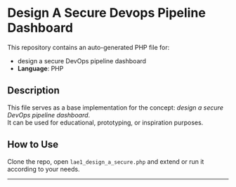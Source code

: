 # Design A Secure Devops Pipeline Dashboard

This repository contains an auto-generated PHP file for:

- design a secure DevOps pipeline dashboard
- **Language**: PHP

## Description

This file serves as a base implementation for the concept: *design a secure DevOps pipeline dashboard*.  
It can be used for educational, prototyping, or inspiration purposes.

## How to Use

Clone the repo, open `lae1_design_a_secure.php` and extend or run it according to your needs.

---



